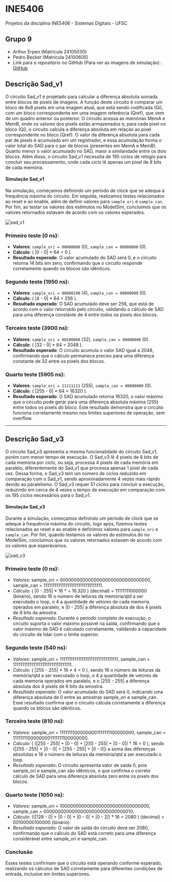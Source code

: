 # INE5406

Projetos da disciplina INE5406 - Sistemas Digitais - UFSC

## Grupo 9

- Arthur Erpen (Matrícula 24105030)
- Pedro Becker (Matrícula 24100605)
- Link para o repositório no GitHub (Para ver as imagens de simulação) : [GitHub](https://github.com/PedroBeckers/INE5406)

## Descrição Sad_v1

O circuito Sad_v1 é projetado para calcular a diferença absoluta somada entre blocos de pixels de imagens. A função deste circuito é comparar um bloco de 8x8 pixels em uma imagem atual, que está sendo codificada (Qi), com um bloco correspondente em uma imagem referência (Qref), que vem de um quadro anterior ou posterior. O circuito acessa as memórias MemA e MemB, onde os valores dos pixels estão armazenados e, para cada pixel no bloco (Qi), o circuito calcula a diferença absoluta em relação ao pixel correspondente no bloco (Qref). O valor da diferença absoluta para cada par de pixels é acumulado em um registrador, e essa acumulação forma o valor total do SAD para o par de blocos (presentes em MemA e MemB). Quanto menor o valor acumulado no SAD, maior a similaridade entre os dois blocos. Além disso, o circuito Sad_v1 necessita de 195 ciclos de relógio para concluir seu processamento, onde cada ciclo lê apenas um pixel de 8 bits de cada memória.

#### Simulação Sad_v1

Na simulação, começamos definindo um período de clock que se adequa à frequência máxima do circuito. Em seguida, realizamos testes relacionados ao reset e ao enable, além de definir valores para `sample_ori` e `sample_can`. Por fim, ao testar os valores dos estímulos no ModelSim, concluímos que os valores retornados estavam de acordo com os valores esperados.

![sad_v1](https://github.com/user-attachments/assets/cc52e644-0488-4087-85b4-51d1f1d1a09c)

### Primeiro teste (0 ns):

- **Valores**: `sample_ori = 00000000` (0), `sample_can = 00000000` (0).
- **Cálculo**: \( |0 - 0| \* 64 = 0 \).
- **Resultado esperado**: O valor acumulado do SAD será 0, e o circuito retorna 14 bits em zero, confirmando que o circuito responde corretamente quando os blocos são idênticos.

### Segundo teste (1950 ns):

- **Valores**: `sample_ori = 00000100` (4), `sample_can = 00000000` (0).
- **Cálculo**: \( |4 - 0| \* 64 = 256 \).
- **Resultado esperado**: O SAD acumulado deve ser 256, que está de acordo com o valor retornado pelo circuito, validando o cálculo de SAD para uma diferença constante de 4 entre todos os pixels dos blocos.

### Terceiro teste (3900 ns):

- **Valores**: `sample_ori = 00100000` (32), `sample_can = 00000000` (0).
- **Cálculo**: \( |32 - 0| \* 64 = 2048 \).
- **Resultado esperado**: O circuito acumula o valor SAD igual a 2048, confirmando que o cálculo permanece preciso para uma diferença constante de 32 entre os pixels dos blocos.

### Quarto teste (5905 ns):

- **Valores**: `sample_ori = 11111111` (255), `sample_can = 00000000` (0).
- **Cálculo**: \( |255 - 0| \* 64 = 16320 \).
- **Resultado esperado**: O SAD acumulado retorna 16320, o valor máximo que o circuito pode gerar para uma diferença absoluta máxima (255) entre todos os pixels do bloco. Este resultado demonstra que o circuito funciona corretamente mesmo nos limites superiores de operação, sem overflow.

---

## Descrição Sad_v3

O circuito Sad_v3 apresenta a mesma funcionalidade do circuito Sad_v1, porém com menor tempo de execução. O Sad_v3 lê 4 pixels de 8 bits de cada memória por ciclo, ou seja, processa 4 pixels de cada memória em paralelo, diferentemente do Sad_v1 que processa apenas 1 pixel de cada vez. Dessa forma, o Sad_v3 tem um número de ciclos reduzido em comparação com o Sad_v1, sendo aproximadamente 4 vezes mais rápido devido ao paralelismo. O Sad_v3 requer 51 ciclos para concluir a execução, reduzindo em cerca de 4 vezes o tempo de execução em comparação com os 195 ciclos necessários para o Sad_v1.

#### Simulação Sad_v3

Durante a simulação, começamos definindo um período de clock que se adeque à frequência máxima do circuito, logo após, fizemos testes relacionados ao reset e ao enable e definimos valores para `sample_ori` e `sample_can`. Por fim, quando testamos os valores do estímulos.do no ModelSim, concluímos que os valores retornados estavam de acordo com os valores que esperávamos.

![sad_v3](https://github.com/user-attachments/assets/3aac03c4-78bc-451b-859f-4f45f6e443c5)

### Primeiro teste (0 ns):

- _Valores_: sample_ori = 00000000000000000000000000000000, sample_can = 11111111111111111111111111111111.
- _Cálculo_: \( |0 - 255| \* 16 \* = 16.320 \) (decimal) = 11111111000000 (binário), sendo 16 o número de leituras da memória/qtd a ser executado o loop, o 4 a quantidade de vetores de cada memoria operados em paralelo, e |0 - 255| a diferença absoluta de dos 4 pixels de 8 bits da amostra.
- _Resultado esperado_: Durante o período completo de execução, o circuito suporta o valor máximo possível na saída, confirmando que o valor máximo de SAD é calculado corretamente, validando a capacidade do circuito de lidar com o limite superior.

### Segundo teste (540 ns):

- _Valores_: sample_ori = 11111111111111111111111111111111, sample_can = 11111111111111111111111111111111.
- _Cálculo_: \( |255 - 255| \* 16 \* 4 = 0 \), sendo 16 o número de leituras da memória/qtd a ser executado o loop, o 4 a quantidade de vetores de cada memoria operados em paralelo, e o |255 - 255| a diferença absoluta dos 4 pixels de 8 bits da amostra.
- _Resultado esperado_: O valor acumulado do SAD será 0, indicando uma diferença absoluta de 0 entre as amostras sample_ori e sample_can. Esse resultado confirma que o circuito calcula corretamente a diferença quando os blocos são idênticos.

### Terceiro teste (810 ns):

- _Valores_: sample_ori = 11111111000000001111111100000000, sample_can = 11111111000000001111111100000000.
- _Cálculo_: \( (|255 - 255| + |0 - 0| + |255 - 255| + |0 - 0|) \* 16 = 0 \), sendo (|255 - 255| + |0 - 0| + |255 - 255| + |0 - 0|) a soma das diferenças absolutas e 16 o número de leituras da memória/qtd a ser executado o loop.
- _Resultado esperado_: O circuito apresenta valor de saída 0, pois sample_ori e sample_can são idênticos, o que confirma o correto cálculo de SAD para uma diferença absoluta zero entre os pixels dos blocos.

### Quarto teste (1050 ns):

- _Valores_: sample_ori = 10000000000000000000000000000000, sample_can = 00000000000000000000000000000010.
- _Cálculo_: \((|128 - 0| + |0 - 0| + |0 - 0| + |0 - 2|) \* 16 = 2080 \) (decimal) = 00100000100000 (binário).
- _Resultado esperado_: O valor de saída do circuito deve ser 2080, confirmando que o cálculo do SAD está correto para uma diferença considerável entre sample_ori e sample_can.

### Conclusão

Esses testes confirmam que o circuito está operando conforme esperado, realizando os cálculos de SAD corretamente para diferentes condições de entrada, inclusive em limites superiores.
